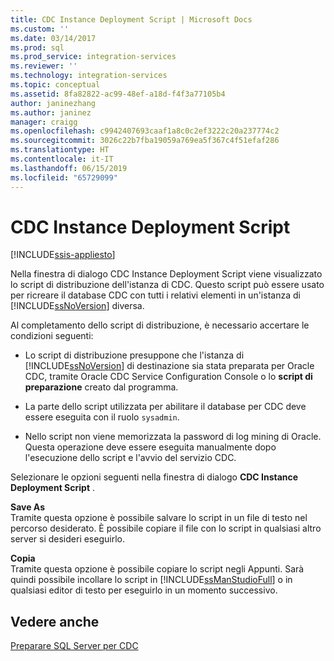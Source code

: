 ```yaml
---
title: CDC Instance Deployment Script | Microsoft Docs
ms.custom: ''
ms.date: 03/14/2017
ms.prod: sql
ms.prod_service: integration-services
ms.reviewer: ''
ms.technology: integration-services
ms.topic: conceptual
ms.assetid: 8fa82822-ac99-48ef-a18d-f4f3a77105b4
author: janinezhang
ms.author: janinez
manager: craigg
ms.openlocfilehash: c9942407693caaf1a8c0c2ef3222c20a237774c2
ms.sourcegitcommit: 3026c22b7fba19059a769ea5f367c4f51efaf286
ms.translationtype: HT
ms.contentlocale: it-IT
ms.lasthandoff: 06/15/2019
ms.locfileid: "65729099"
---
```

# <a name="cdc-instance-deployment-script"></a>CDC Instance Deployment Script

[!INCLUDE[ssis-appliesto](../../includes/ssis-appliesto-ssvrpluslinux-asdb-asdw-xxx.md)]


  Nella finestra di dialogo CDC Instance Deployment Script viene visualizzato lo script di distribuzione dell'istanza di CDC. Questo script può essere usato per ricreare il database CDC con tutti i relativi elementi in un'istanza di [!INCLUDE[ssNoVersion](../../includes/ssnoversion-md.md)] diversa.  
  
 Al completamento dello script di distribuzione, è necessario accertare le condizioni seguenti:  
  
-   Lo script di distribuzione presuppone che l'istanza di [!INCLUDE[ssNoVersion](../../includes/ssnoversion-md.md)] di destinazione sia stata preparata per Oracle CDC, tramite Oracle CDC Service Configuration Console o lo **script di preparazione** creato dal programma.  
  
-   La parte dello script utilizzata per abilitare il database per CDC deve essere eseguita con il ruolo `sysadmin`.  
  
-   Nello script non viene memorizzata la password di log mining di Oracle. Questa operazione deve essere eseguita manualmente dopo l'esecuzione dello script e l'avvio del servizio CDC.  
  
 Selezionare le opzioni seguenti nella finestra di dialogo **CDC Instance Deployment Script** .  
  
 **Save As**  
 Tramite questa opzione è possibile salvare lo script in un file di testo nel percorso desiderato. È possibile copiare il file con lo script in qualsiasi altro server si desideri eseguirlo.  
  
 **Copia**  
 Tramite questa opzione è possibile copiare lo script negli Appunti. Sarà quindi possibile incollare lo script in [!INCLUDE[ssManStudioFull](../../includes/ssmanstudiofull-md.md)] o in qualsiasi editor di testo per eseguirlo in un momento successivo.  
  
## <a name="see-also"></a>Vedere anche  
 [Preparare SQL Server per CDC](../../integration-services/change-data-capture/prepare-sql-server-for-cdc.md)  
  
  
